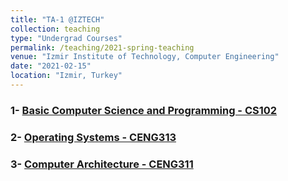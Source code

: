 ```yaml
---
title: "TA-1 @IZTECH"
collection: teaching
type: "Undergrad Courses"
permalink: /teaching/2021-spring-teaching
venue: "Izmir Institute of Technology, Computer Engineering"
date: "2021-02-15"
location: "Izmir, Turkey"
---
```


### 1- [Basic Computer Science and Programming - CS102](https://chemistry.iyte.edu.tr/en/cs-102-2/)
### 2- [Operating Systems - CENG313](https://ceng.iyte.edu.tr/courses/ceng-322/) 
### 3- [Computer Architecture - CENG311](https://ceng.iyte.edu.tr/courses/ceng-311/)
